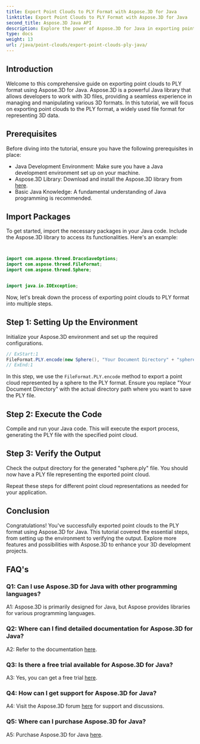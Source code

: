 ```yaml
---
title: Export Point Clouds to PLY Format with Aspose.3D for Java
linktitle: Export Point Clouds to PLY Format with Aspose.3D for Java
second_title: Aspose.3D Java API
description: Explore the power of Aspose.3D for Java in exporting point clouds to PLY format. Follow our step-by-step guide for seamless 3D development.
type: docs
weight: 13
url: /java/point-clouds/export-point-clouds-ply-java/
---
```

## Introduction

Welcome to this comprehensive guide on exporting point clouds to PLY format using Aspose.3D for Java. Aspose.3D is a powerful Java library that allows developers to work with 3D files, providing a seamless experience in managing and manipulating various 3D formats. In this tutorial, we will focus on exporting point clouds to the PLY format, a widely used file format for representing 3D data.

## Prerequisites

Before diving into the tutorial, ensure you have the following prerequisites in place:

- Java Development Environment: Make sure you have a Java development environment set up on your machine.
- Aspose.3D Library: Download and install the Aspose.3D library from [here](https://releases.aspose.com/3d/java/).
- Basic Java Knowledge: A fundamental understanding of Java programming is recommended.

## Import Packages

To get started, import the necessary packages in your Java code. Include the Aspose.3D library to access its functionalities. Here's an example:

```java


import com.aspose.threed.DracoSaveOptions;
import com.aspose.threed.FileFormat;
import com.aspose.threed.Sphere;


import java.io.IOException;
```

Now, let's break down the process of exporting point clouds to PLY format into multiple steps.

## Step 1: Setting Up the Environment

Initialize your Aspose.3D environment and set up the required configurations.

```java
// ExStart:1
FileFormat.PLY.encode(new Sphere(), "Your Document Directory" + "sphere.ply");
// ExEnd:1
```

In this step, we use the `FileFormat.PLY.encode` method to export a point cloud represented by a sphere to the PLY format. Ensure you replace "Your Document Directory" with the actual directory path where you want to save the PLY file.

## Step 2: Execute the Code

Compile and run your Java code. This will execute the export process, generating the PLY file with the specified point cloud.

## Step 3: Verify the Output

Check the output directory for the generated "sphere.ply" file. You should now have a PLY file representing the exported point cloud.

Repeat these steps for different point cloud representations as needed for your application.

## Conclusion

Congratulations! You've successfully exported point clouds to the PLY format using Aspose.3D for Java. This tutorial covered the essential steps, from setting up the environment to verifying the output. Explore more features and possibilities with Aspose.3D to enhance your 3D development projects.

## FAQ's

### Q1: Can I use Aspose.3D for Java with other programming languages?

A1: Aspose.3D is primarily designed for Java, but Aspose provides libraries for various programming languages.

### Q2: Where can I find detailed documentation for Aspose.3D for Java?

A2: Refer to the documentation [here](https://reference.aspose.com/3d/java/).

### Q3: Is there a free trial available for Aspose.3D for Java?

A3: Yes, you can get a free trial [here](https://releases.aspose.com/).

### Q4: How can I get support for Aspose.3D for Java?

A4: Visit the Aspose.3D forum [here](https://forum.aspose.com/c/3d/18) for support and discussions.

### Q5: Where can I purchase Aspose.3D for Java?

A5: Purchase Aspose.3D for Java [here](https://purchase.aspose.com/buy).
